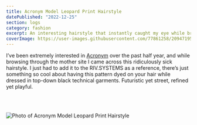 ```yaml
---
title: Acronym Model Leopard Print Hairstyle
datePublished: "2022-12-25"
section: logs
category: fashion
excerpt: An interesting hairstyle that instantly caught my eye while browsing the Acronym website.
coverImage: https://user-images.githubusercontent.com/77861258/209471953-8baea559-9b7d-4638-9d10-b711637c1ece.png
---
```


I’ve been extremely interested in [Acronym](https://acrnm.com/) over the past half year, and while browsing through the mother site I came across this ridiculously sick hairstyle. I just had to add it to the RIV.SYSTEMS as a reference, there’s just something so cool about having this pattern dyed on your hair while dressed in top-down black technical garments. Futuristic yet street, refined yet playful.

<br/>
<br/>

<Image 
  src="https://user-images.githubusercontent.com/77861258/209471953-8baea559-9b7d-4638-9d10-b711637c1ece.png" 
  alt="Photo of Acronym Model Leopard Print Hairstyle" 
  aspectRatio="3:4"
/>
